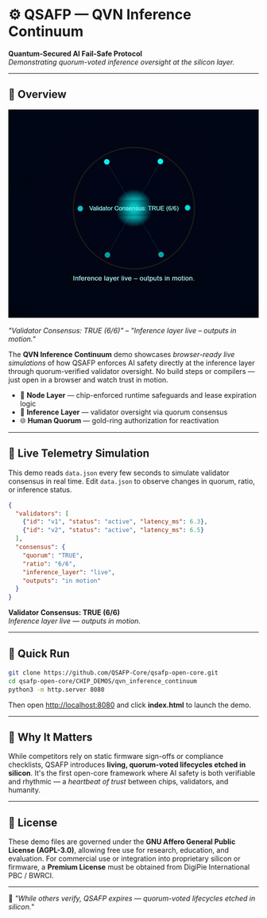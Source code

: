 # ⚙️ QSAFP — QVN Inference Continuum

**Quantum-Secured AI Fail-Safe Protocol**  
*Demonstrating quorum-voted inference oversight at the silicon layer.*

---

## 📘 Overview

![Validator Consensus: TRUE (6/6) — Inference layer live – outputs in motion.](../../ASSETS/Gif-QVN_Inference_Oversight_Continuum.gif)

*"Validator Consensus: TRUE (6/6)" – "Inference layer live – outputs in motion."*

The **QVN Inference Continuum** demo showcases *browser-ready live simulations* of how QSAFP enforces AI safety directly at the inference layer through quorum-verified validator oversight. No build steps or compilers — just open in a browser and watch trust in motion.

- 🔐 **Node Layer** — chip-enforced runtime safeguards and lease expiration logic
- 🧠 **Inference Layer** — validator oversight via quorum consensus
- 🌐 **Human Quorum** — gold-ring authorization for reactivation

---

## 🧩 Live Telemetry Simulation

This demo reads `data.json` every few seconds to simulate validator consensus in real time. Edit `data.json` to observe changes in quorum, ratio, or inference status.

```json
{
  "validators": [
    {"id": "v1", "status": "active", "latency_ms": 6.3},
    {"id": "v2", "status": "active", "latency_ms": 6.5}
  ],
  "consensus": {
    "quorum": "TRUE",
    "ratio": "6/6",
    "inference_layer": "live",
    "outputs": "in motion"
  }
}
```

**Validator Consensus: TRUE (6/6)**  
*Inference layer live — outputs in motion.*

---

## 🧪 Quick Run

```bash
git clone https://github.com/QSAFP-Core/qsafp-open-core.git
cd qsafp-open-core/CHIP_DEMOS/qvn_inference_continuum
python3 -m http.server 8080
```

Then open [http://localhost:8080](http://localhost:8080) and click **index.html** to launch the demo.

---

## 🧠 Why It Matters

While competitors rely on static firmware sign-offs or compliance checklists, QSAFP introduces **living, quorum-voted lifecycles etched in silicon**. It's the first open-core framework where AI safety is both verifiable and rhythmic — a *heartbeat of trust* between chips, validators, and humanity.

---

<h2>🪪 License</h2>
<p>
These demo files are governed under the <strong>GNU Affero General Public License (AGPL-3.0)</strong>,
allowing free use for research, education, and evaluation.
For commercial use or integration into proprietary silicon or firmware,
a <strong>Premium License</strong> must be obtained from DigiPie International PBC / BWRCI.
</p>

---

🧩 *"While others verify, QSAFP expires — quorum-voted lifecycles etched in silicon."*

